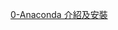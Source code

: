 
[0-Anaconda 介紹及安裝](https://medium.com/10coding/anaconda-%E4%BB%8B%E7%B4%B9%E5%8F%8A%E5%AE%89%E8%A3%9D-4c303c5ff8da)
